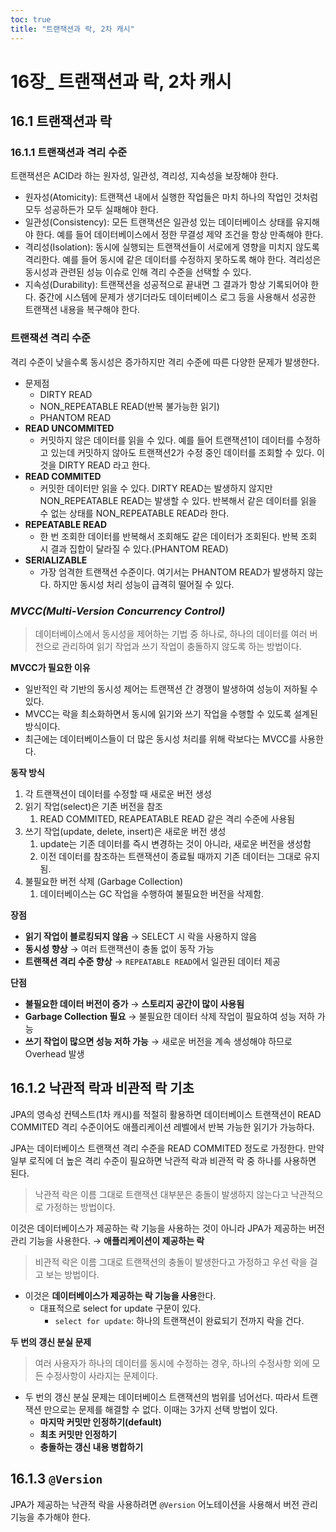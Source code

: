 ```yaml
---
toc: true
title: "트랜잭션과 락, 2차 캐시"
---
```

# **16장_ 트랜잭션과 락, 2차 캐시**

## **16.1 트랜잭션과 락**

### **16.1.1 트랜잭션과 격리 수준**

트랜잭션은 ACID라 하는 원자성, 일관성, 격리성, 지속성을 보장해야 한다.

- 원자성(Atomicity): 트랜잭션 내에서 실행한 작업들은 마치 하나의 작업인 것처럼 모두 성공하든가 모두 실패해야 한다.
- 일관성(Consistency): 모든 트랜잭션은 일관성 있는 데이터베이스 상태를 유지해야 한다. 예를 들어 데이터베이스에서 정한 무결성 제약 조건을 항상 만족해야 한다.
- 격리성(Isolation): 동시에 실행되는 트랜잭션들이 서로에게 영향을 미치지 않도록 격리한다. 예를 들어 동시에 같은 데이터를 수정하지 못하도록 해야 한다. 격리성은 동시성과 관련된 성능 이슈로 인해 격리 수준을 선택할 수 있다.
- 지속성(Durability): 트랜잭션을 성공적으로 끝내면 그 결과가 항상 기록되어야 한다. 중간에 시스템에 문제가 생기더라도 데이터베이스 로그 등을 사용해서 성공한 트랜잭션 내용을 복구해야 한다.

### **트랜잭션 격리 수준**

격리 수준이 낮을수록 동시성은 증가하지만 격리 수준에 따른 다양한 문제가 발생한다.

- 문제점
    - DIRTY READ
    - NON_REPEATABLE READ(반복 불가능한 읽기)
    - PHANTOM READ
- **READ UNCOMMITED**
    - 커밋하지 않은 데이터를 읽을 수 있다. 예를 들어 트랜잭션1이 데이터를 수정하고 있는데 커밋하지 않아도 트랜잭션2가 수정 중인 데이터를 조회할 수 있다. 이것을 DIRTY READ 라고 한다.
- **READ COMMITED**
    - 커밋한 데이터만 읽을 수 있다. DIRTY READ는 발생하지 않지만 NON_REPEATABLE READ는 발생할 수 있다. 반복해서 같은 데이터를 읽을 수 없는 상태를 NON_REPEATABLE READ라 한다.
- **REPEATABLE READ**
    - 한 번 조회한 데이터를 반복해서 조회해도 같은 데이터가 조회된다. 반복 조회 시 결과 집합이 달라질 수 있다.(PHANTOM READ)
- **SERIALIZABLE**
    - 가장 엄격한 트랜잭션 수준이다. 여기서는 PHANTOM READ가 발생하지 않는다. 하지만 동시성 처리 성능이 급격히 떨어질 수 있다.

### ***MVCC(Multi-Version Concurrency Control)***

> 데이터베이스에서 동시성을 제어하는 기법 중 하나로, 하나의 데이터를 여러 버전으로 관리하여 읽기 작업과 쓰기 작업이 충돌하지 않도록 하는 방법이다.
>

**MVCC가 필요한 이유**

- 일반적인 락 기반의 동시성 제어는 트랜잭션 간 경쟁이 발생하여 성능이 저하될 수 있다.
- MVCC는 락을 최소화하면서 동시에 읽기와 쓰기 작업을 수행할 수 있도록 설계된 방식이다.
- 최근에는 데이터베이스들이 더 많은 동시성 처리를 위해 락보다는 MVCC를 사용한다.

**동작 방식**

1. 각 트랜잭션이 데이터를 수정할 때 새로운 버전 생성
2. 읽기 작업(select)은 기존 버전을 참조
    1. READ COMMITED, REAPEATABLE READ 같은 격리 수준에 사용됨
3. 쓰기 작업(update, delete, insert)은 새로운 버전 생성
    1. update는 기존 데이터를 즉시 변경하는 것이 아니라, 새로운 버전을 생성함
    2. 이전 데이터를 참조하는 트랜잭션이 종료될 때까지 기존 데이터는 그대로 유지됨.
4. 불필요한 버전 삭제 (Garbage Collection)
    1. 데이터베이스는 GC 작업을 수행하여 불필요한 버전을 삭제함.

**장점**

- **읽기 작업이 블로킹되지 않음** → SELECT 시 락을 사용하지 않음
- **동시성 향상** → 여러 트랜잭션이 충돌 없이 동작 가능
- **트랜잭션 격리 수준 향상** → `REPEATABLE READ`에서 일관된 데이터 제공

**단점**

- **불필요한 데이터 버전이 증가** → **스토리지 공간이 많이 사용됨**
- **Garbage Collection 필요** → 불필요한 데이터 삭제 작업이 필요하여 성능 저하 가능
- **쓰기 작업이 많으면 성능 저하 가능** → 새로운 버전을 계속 생성해야 하므로 Overhead 발생

## 16.1.2 낙관적 락과 비관적 락 기초

JPA의 영속성 컨텍스트(1차 캐시)를 적절히 활용하면 데이터베이스 트랜잭션이 READ COMMITED 격리 수준이어도 애플리케이션 레벨에서 반복 가능한 읽기가 가능하다.

JPA는 데이터베이스 트랜잭션 격리 수준을 READ COMMITED 정도로 가정한다. 만약 일부 로직에 더 높은 격리 수준이 필요하면 낙관적 락과 비관적 락 중 하나를 사용하면 된다.

> 낙관적 락은 이름 그대로 트랜잭션 대부분은 충돌이 발생하지 않는다고 낙관적으로 가정하는 방법이다.
>

이것은 데이터베이스가 제공하는 락 기능을 사용하는 것이 아니라 JPA가 제공하는 버전 관리 기능을 사용한다. → **애플리케이션이 제공하는 락**

> 비관적 락은 이름 그대로 트랜잭션의 충돌이 발생한다고 가정하고 우선 락을 걸고 보는 방법이다.
>
- 이것은 **데이터베이스가 제공하는 락 기능을 사용**한다.
    - 대표적으로 select for update 구문이 있다.
        - `select for update`: 하나의 트랜잭션이 완료되기 전까지 락을 건다.

**두 번의 갱신 분실 문제**

> 여러 사용자가 하나의 데이터를 동시에 수정하는 경우, 하나의 수정사항 외에 모든 수정사항이 사라지는 문제이다.
>
- 두 번의 갱신 분실 문제는 데이터베이스 트랜잭션의 범위를 넘어선다. 따라서 트랜잭션 만으로는 문제를 해결할 수 없다. 이때는 3가지 선택 방법이 있다.
    - **마지막 커밋만 인정하기(default)**
    - **최초 커밋만 인정하기**
    - **충돌하는 갱신 내용 병합하기**

## 16.1.3 `@Version`

JPA가 제공하는 낙관적 락을 사용하려면 `@Version` 어노테이션을 사용해서 버전 관리 기능을 추가해야 한다.
